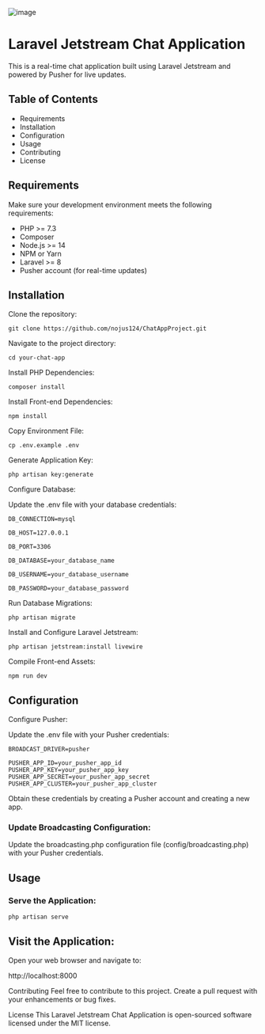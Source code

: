 ![image](https://github.com/nojus124/ChatAppProject/assets/46402646/2c228d0f-83c2-4fb8-8987-95571bca05af)

# Laravel Jetstream Chat Application
This is a real-time chat application built using Laravel Jetstream and powered by Pusher for live updates.

## Table of Contents
* Requirements
* Installation
* Configuration
* Usage
* Contributing
* License
## Requirements
Make sure your development environment meets the following requirements:

* PHP >= 7.3
* Composer
* Node.js >= 14
* NPM or Yarn
* Laravel >= 8
* Pusher account (for real-time updates)
## Installation
Clone the repository:

`git clone https://github.com/nojus124/ChatAppProject.git`

Navigate to the project directory:

`cd your-chat-app`

Install PHP Dependencies:

`composer install`

Install Front-end Dependencies:

`npm install`

Copy Environment File:

`cp .env.example .env`

Generate Application Key:

`php artisan key:generate`

Configure Database:

Update the .env file with your database credentials:


```
DB_CONNECTION=mysql

DB_HOST=127.0.0.1

DB_PORT=3306

DB_DATABASE=your_database_name

DB_USERNAME=your_database_username

DB_PASSWORD=your_database_password
```

Run Database Migrations:


`php artisan migrate`

Install and Configure Laravel Jetstream:

`php artisan jetstream:install livewire`

Compile Front-end Assets:

`npm run dev`

## Configuration
Configure Pusher:

Update the .env file with your Pusher credentials:

```
BROADCAST_DRIVER=pusher

PUSHER_APP_ID=your_pusher_app_id
PUSHER_APP_KEY=your_pusher_app_key
PUSHER_APP_SECRET=your_pusher_app_secret
PUSHER_APP_CLUSTER=your_pusher_app_cluster
```

Obtain these credentials by creating a Pusher account and creating a new app.

### Update Broadcasting Configuration:

Update the broadcasting.php configuration file (config/broadcasting.php) with your Pusher credentials.

## Usage
### Serve the Application:

`php artisan serve`

## Visit the Application:

Open your web browser and navigate to:

http://localhost:8000

Contributing
Feel free to contribute to this project. Create a pull request with your enhancements or bug fixes.

License
This Laravel Jetstream Chat Application is open-sourced software licensed under the MIT license.
